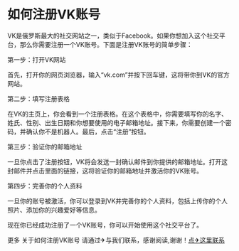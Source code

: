 # 如何注册VK账号

VK是俄罗斯最大的社交网站之一，类似于Facebook。如果你想加入这个社交平台，那么你需要注册一个VK账号。下面是注册VK账号的简单步骤：

第一步：打开VK网站

首先，打开你的网页浏览器，输入“vk.com”并按下回车键，这将带你到VK的官方网站。

第二步：填写注册表格

在VK的主页上，你会看到一个注册表格。在这个表格中，你需要填写你的名字、姓氏、性别、出生日期和你想要使用的电子邮箱地址。接下来，你需要创建一个密码，并确认你不是机器人。最后，点击“注册”按钮。

第三步：验证你的邮箱地址

一旦你点击了注册按钮，VK将会发送一封确认邮件到你提供的邮箱地址。打开这封邮件并点击里面的链接，这将验证你的邮箱地址并激活你的VK账号。

第四步：完善你的个人资料

一旦你的账号被激活，你可以登录到VK并完善你的个人资料，包括上传你的个人照片、添加你的兴趣爱好等信息。

现在你已经成功注册了一个VK账号，你可以开始使用这个社交平台了。

更多 关于如何注册VK账号 请通过✈与我们联系，感谢阅读,谢谢！[点✈这里联系](https://b.k02.cc)